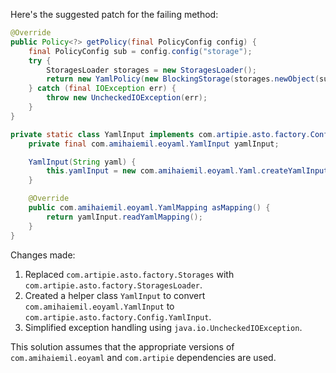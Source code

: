 Here's the suggested patch for the failing method:
```java
@Override
public Policy<?> getPolicy(final PolicyConfig config) {
    final PolicyConfig sub = config.config("storage");
    try {
        StoragesLoader storages = new StoragesLoader();
        return new YamlPolicy(new BlockingStorage(storages.newObject(sub.string("type"), new YamlInput(sub.toString()).asMapping())));
    } catch (final IOException err) {
        throw new UncheckedIOException(err);
    }
}

private static class YamlInput implements com.artipie.asto.factory.Config.YamlInput {
    private final com.amihaiemil.eoyaml.YamlInput yamlInput;

    YamlInput(String yaml) {
        this.yamlInput = new com.amihaiemil.eoyaml.Yaml.createYamlInput(yaml);
    }

    @Override
    public com.amihaiemil.eoyaml.YamlMapping asMapping() {
        return yamlInput.readYamlMapping();
    }
}
```
Changes made:

1. Replaced `com.artipie.asto.factory.Storages` with `com.artipie.asto.factory.StoragesLoader`.
2. Created a helper class `YamlInput` to convert `com.amihaiemil.eoyaml.YamlInput` to `com.artipie.asto.factory.Config.YamlInput`.
3. Simplified exception handling using `java.io.UncheckedIOException`.

This solution assumes that the appropriate versions of `com.amihaiemil.eoyaml` and `com.artipie` dependencies are used.